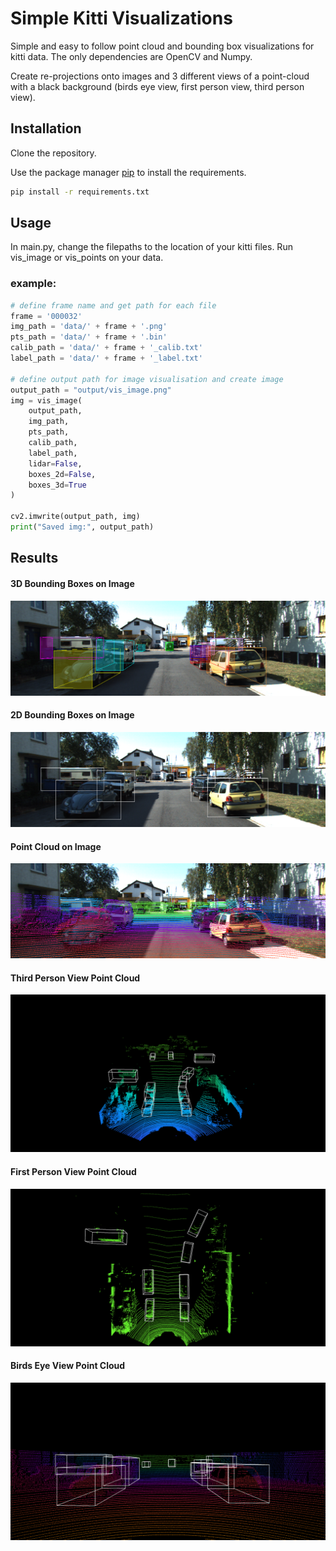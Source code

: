 # Simple Kitti Visualizations

Simple and easy to follow point cloud and bounding box visualizations for kitti data. The only dependencies are OpenCV and Numpy.

Create re-projections onto images and 3 different views of a point-cloud with  a black background (birds eye view, first person view,  third person view).

## Installation
Clone the repository.

Use the package manager [pip](https://pip.pypa.io/en/stable/) to install the requirements.

```bash
pip install -r requirements.txt
```

## Usage

In main.py, change the filepaths to the location of your kitti files. Run vis_image or vis_points on your data.

### example:

``` python
# define frame name and get path for each file
frame = '000032'
img_path = 'data/' + frame + '.png'
pts_path = 'data/' + frame + '.bin'
calib_path = 'data/' + frame + '_calib.txt'
label_path = 'data/' + frame + '_label.txt'

# define output path for image visualisation and create image
output_path = "output/vis_image.png"
img = vis_image(
    output_path,
    img_path,
    pts_path,
    calib_path,
    label_path,
    lidar=False,
    boxes_2d=False,
    boxes_3d=True
)

cv2.imwrite(output_path, img)
print("Saved img:", output_path)

```
## Results

#### 3D Bounding Boxes on Image
![img_3dbox.png](output/img_3dbox.png)

#### 2D Bounding Boxes on Image
![img_2dbox.png](output/img_2dbox.png)

#### Point Cloud on Image
![img_points.png](output/img_points.png)

#### Third Person View Point Cloud
![img_3dbox.png](output/pts_TPV.png)

#### First Person View Point Cloud
![img_3dbox.png](output/pts_BEV.png)

#### Birds Eye View Point Cloud
![img_3dbox.png](output/pts_FPV.png)